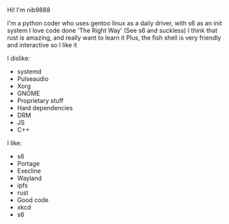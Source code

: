 Hi! I'm nib9888

I'm a python coder who uses gentoo linux as a daily driver, with s6 as an init system
I love code done 'The Right Way' (See s6 and suckless)
I think that rust is amazing, and really want to learn it
Plus, the fish shell is very friendly and interactive so I like it

I dislike:
 - systemd
 - Pulseaudio
 - Xorg
 - GNOME
 - Proprietary stuff
 - Hard dependencies
 - DRM
 - JS
 - C++
 
 I like:
  - s6
  - Portage
  - Execline
  - Wayland
  - ipfs
  - rust
  - Good code
  - xkcd
  - s6
